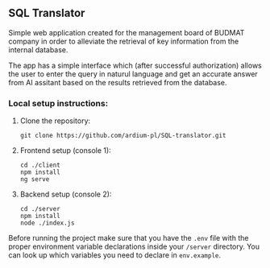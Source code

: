 ## SQL Translator
Simple web application created for the management board of BUDMAT company in order to alleviate the retrieval of key information from the internal database.

The app has a simple interface which (after successful authorization) allows the user to enter the query in naturul language and get an accurate answer from AI assitant based on the results retrieved from the database.

### Local setup instructions:
1. Clone the repository:
   ```
   git clone https://github.com/ardium-pl/SQL-translator.git
   ```

2. Frontend setup (console 1):
   ```
   cd ./client
   npm install
   ng serve
   ```

2. Backend setup (console 2):
   ```
   cd ./server
   npm install
   node ./index.js
   ```

Before running the project make sure that you have the ```.env``` file with the proper environment variable declarations inside your ```/server``` directory. You can look up which variables you need to declare in ```env.example```.